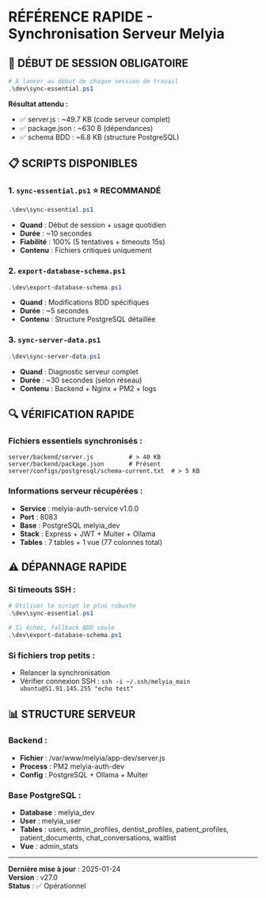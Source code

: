 # RÉFÉRENCE RAPIDE - Synchronisation Serveur Melyia

## 🚀 DÉBUT DE SESSION OBLIGATOIRE

```powershell
# À lancer au début de chaque session de travail
.\dev\sync-essential.ps1
```

**Résultat attendu :**

- ✅ server.js : ~49.7 KB (code serveur complet)
- ✅ package.json : ~630 B (dépendances)
- ✅ schema BDD : ~6.8 KB (structure PostgreSQL)

## 📋 SCRIPTS DISPONIBLES

### 1. `sync-essential.ps1` ⭐ RECOMMANDÉ

```powershell
.\dev\sync-essential.ps1
```

- **Quand** : Début de session + usage quotidien
- **Durée** : ~10 secondes
- **Fiabilité** : 100% (5 tentatives + timeouts 15s)
- **Contenu** : Fichiers critiques uniquement

### 2. `export-database-schema.ps1`

```powershell
.\dev\export-database-schema.ps1
```

- **Quand** : Modifications BDD spécifiques
- **Durée** : ~5 secondes
- **Contenu** : Structure PostgreSQL détaillée

### 3. `sync-server-data.ps1`

```powershell
.\dev\sync-server-data.ps1
```

- **Quand** : Diagnostic serveur complet
- **Durée** : ~30 secondes (selon réseau)
- **Contenu** : Backend + Nginx + PM2 + logs

## 🔍 VÉRIFICATION RAPIDE

### Fichiers essentiels synchronisés :

```
server/backend/server.js          # > 40 KB
server/backend/package.json       # Présent
server/configs/postgresql/schema-current.txt  # > 5 KB
```

### Informations serveur récupérées :

- **Service** : melyia-auth-service v1.0.0
- **Port** : 8083
- **Base** : PostgreSQL melyia_dev
- **Stack** : Express + JWT + Multer + Ollama
- **Tables** : 7 tables + 1 vue (77 colonnes total)

## ⚠️ DÉPANNAGE RAPIDE

### Si timeouts SSH :

```powershell
# Utiliser le script le plus robuste
.\dev\sync-essential.ps1

# Si échec, fallback BDD seule
.\dev\export-database-schema.ps1
```

### Si fichiers trop petits :

- Relancer la synchronisation
- Vérifier connexion SSH : `ssh -i ~/.ssh/melyia_main ubuntu@51.91.145.255 "echo test"`

## 📊 STRUCTURE SERVEUR

### Backend :

- **Fichier** : /var/www/melyia/app-dev/server.js
- **Process** : PM2 melyia-auth-dev
- **Config** : PostgreSQL + Ollama + Multer

### Base PostgreSQL :

- **Database** : melyia_dev
- **User** : melyia_user
- **Tables** : users, admin_profiles, dentist_profiles, patient_profiles, patient_documents, chat_conversations, waitlist
- **Vue** : admin_stats

---

**Dernière mise à jour** : 2025-01-24  
**Version** : v27.0  
**Status** : ✅ Opérationnel
